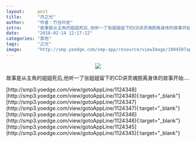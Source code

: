 ```yaml
---
layout:     post
title:      "月之光"
author:     "作者：竹谷州史"
intro:      "故事是从主角的姐姐死后,他听一了张姐姐留下的CD讲灵魂脱离身体的故事开始...."
date:       "2018-02-14 12:17:12"
categories: "其他"
tags:       "之光"
image:      "http://smp.yoedge.com/smp-app/resource/viewImage/1004507appline.png"
---
```

<div style="text-align: center">
<p><img src="http://smp.yoedge.com/smp-app/resource/viewImage/1004507appline.png"/></p>
</div>
<p class="post-meta">
<span>故事是从主角的姐姐死后,他听一了张姐姐留下的CD讲灵魂脱离身体的故事开始....</span>
</p>
[http://smp3.yoedge.com/view/gotoAppLine/1124348](http://smp3.yoedge.com/view/gotoAppLine/1124348){:target="_blank"}
[http://smp3.yoedge.com/view/gotoAppLine/1124347](http://smp3.yoedge.com/view/gotoAppLine/1124347){:target="_blank"}
[http://smp3.yoedge.com/view/gotoAppLine/1124346](http://smp3.yoedge.com/view/gotoAppLine/1124346){:target="_blank"}
[http://smp3.yoedge.com/view/gotoAppLine/1124345](http://smp3.yoedge.com/view/gotoAppLine/1124345){:target="_blank"}


